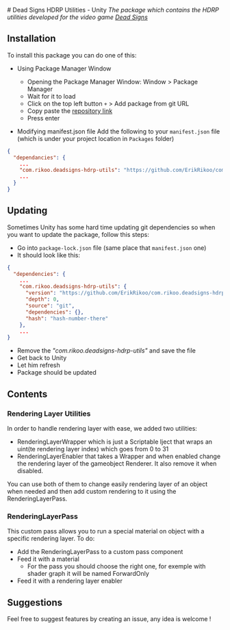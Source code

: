 ﻿﻿# Dead Signs HDRP Utilities - Unity
_The package which contains the HDRP utilities developed
for the video game [Dead Signs](https://www.deadsigns.fr/)_

## Installation
To install this package you can do one of this:
- Using Package Manager Window
    - Opening the Package Manager Window: Window > Package Manager
    - Wait for it to load
    - Click on the top left button `+` > Add package from git URL
    - Copy paste the [repository link](https://github.com/ErikRikoo/com.rikoo.deadsigns-hdrp-utils.git)
    - Press enter

- Modifying manifest.json file
Add the following to your `manifest.json` file (which is under your project location in `Packages` folder)
```json
{
  "dependancies": {
    ...
    "com.rikoo.deadsigns-hdrp-utils": "https://github.com/ErikRikoo/com.rikoo.deadsigns-hdrp-utils.git",
    ...
  }
}
```

## Updating
Sometimes Unity has some hard time updating git dependencies so when you want to update the package, 
follow this steps:
- Go into `package-lock.json` file (same place that `manifest.json` one)
- It should look like this:
```json
{
  "dependencies": {
    ...
    "com.rikoo.deadsigns-hdrp-utils": {
      "version": "https://github.com/ErikRikoo/com.rikoo.deadsigns-hdrp-utils.git",
      "depth": 0,
      "source": "git",
      "dependencies": {},
      "hash": "hash-number-there"
    },
    ...
}
```
- Remove the _"com.rikoo.deadsigns-hdrp-utils"_ and save the file
- Get back to Unity
- Let him refresh
- Package should be updated

## Contents

### Rendering Layer Utilities
In order to handle rendering layer with ease, we added two utilities:
- RenderingLayerWrapper which is just a Scriptable Iject that wraps an uint(te rendering layer index) 
which goes from 0 to 31
- RenderingLayerEnabler that takes a Wrapper and when enabled change the rendering layer of the gameobject 
Renderer. It also remove it when disabled.

You can use both of them to change easily rendering layer of an object when needed and 
then add custom rendering to it using the RenderingLayerPass.

### RenderingLayerPass
This custom pass allows you to run a special material on object with a specific rendering layer.
To do:
- Add the RenderingLayerPass to a custom pass component
- Feed it with a material
    - For the pass you should choose the right one, for exemple with shader graph it will be named ForwardOnly
- Feed it with a rendering layer enabler


## Suggestions
Feel free to suggest features by creating an issue, any idea is welcome !
